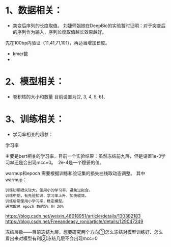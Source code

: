# 1、数据相关：

- 突变后序列的长度取值。
刘婕师姐她在DeepBio的实验暂时证明：对于突变后的序列作为输入，序列长度取值越长效果越好。

先在100bp内验证（11,41,71,101），再适当增加长度。
  
- kmer数
- 
# 2、模型相关：

- 卷积核的大小和数量
目前设置为[2, 3, 4, 5, 6]、
  

# 3、训练相关：

- 学习率相关的超参：

学习率

主要是bert相关的学习率，目前一个实验结果：虽然冻结前九层，但是设置1e-3学习率还是会出现mcc=0。  2e-4是一个稳妥的值。

warmup和epoch
需要根据训练和验证集的损失曲线取动态调整。
其中warmup：
```
训练初期损失较大，使用小的学习率，避免过拟合。
训练中期，有先验知识，学习率上升，加快收敛。
训练后期使用小学习率，稳定模型。
通常取总 epoch 数的5% 到 20%
```
https://blog.csdn.net/weixin_48018951/article/details/130382183
https://blog.csdn.net/Freeandeasy_roni/article/details/129047249

冻结层数——目前冻结九层，想要研究两个方向①怎么冻结对模型训练好、怎么看出来对模型有利②冻结几层不会出现mcc=0